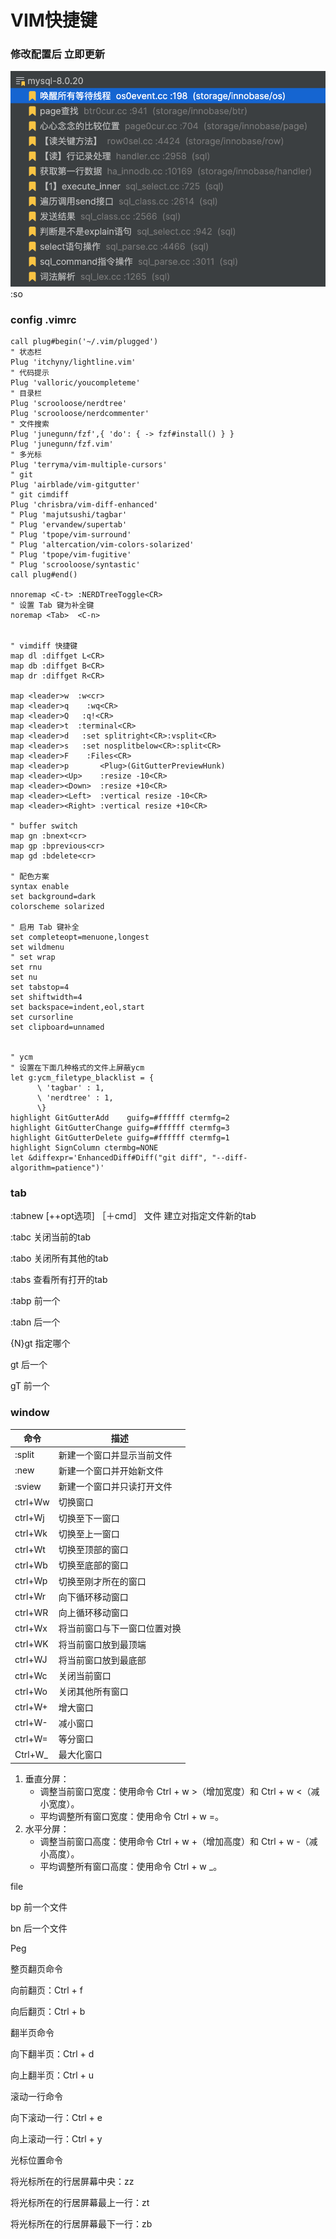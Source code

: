# VIM快捷键

### 修改配置后 立即更新
![](https://raw.githubusercontent.com/aierx/images/master/1f7c1c354603aae6dd6d573db540d4dc179593.png)
:so

### config .vimrc

``` shell
call plug#begin('~/.vim/plugged')
" 状态栏
Plug 'itchyny/lightline.vim'
" 代码提示
Plug 'valloric/youcompleteme'
" 目录栏
Plug 'scrooloose/nerdtree'
Plug 'scrooloose/nerdcommenter'
" 文件搜索
Plug 'junegunn/fzf',{ 'do': { -> fzf#install() } }
Plug 'junegunn/fzf.vim'
" 多光标
Plug 'terryma/vim-multiple-cursors'
" git 
Plug 'airblade/vim-gitgutter'
" git cimdiff
Plug 'chrisbra/vim-diff-enhanced'
" Plug 'majutsushi/tagbar'
" Plug 'ervandew/supertab'
" Plug 'tpope/vim-surround'
" Plug 'altercation/vim-colors-solarized'
" Plug 'tpope/vim-fugitive'
" Plug 'scrooloose/syntastic'
call plug#end()

nnoremap <C-t> :NERDTreeToggle<CR>
" 设置 Tab 键为补全键
noremap <Tab>  <C-n>


" vimdiff 快捷键
map dl :diffget L<CR>
map db :diffget B<CR>
map dr :diffget R<CR>

map <leader>w  :w<cr>
map <leader>q    :wq<CR>
map <leader>Q   :q!<CR>
map <leader>t  :terminal<CR>
map <leader>d   :set splitright<CR>:vsplit<CR>
map <leader>s   :set nosplitbelow<CR>:split<CR>
map <leader>F    :Files<CR>
map <leader>p       <Plug>(GitGutterPreviewHunk)
map <leader><Up>    :resize -10<CR>
map <leader><Down>  :resize +10<CR>
map <leader><Left>  :vertical resize -10<CR>
map <leader><Right> :vertical resize +10<CR>

" buffer switch 
map gn :bnext<cr>
map gp :bprevious<cr>
map gd :bdelete<cr>

" 配色方案
syntax enable
set background=dark
colorscheme solarized

" 启用 Tab 键补全
set completeopt=menuone,longest
set wildmenu
" set wrap
set rnu
set nu
set tabstop=4
set shiftwidth=4
set backspace=indent,eol,start
set cursorline
set clipboard=unnamed


" ycm
" 设置在下面几种格式的文件上屏蔽ycm
let g:ycm_filetype_blacklist = {
      \ 'tagbar' : 1,
      \ 'nerdtree' : 1,
      \}
highlight GitGutterAdd    guifg=#ffffff ctermfg=2
highlight GitGutterChange guifg=#ffffff ctermfg=3
highlight GitGutterDelete guifg=#ffffff ctermfg=1
highlight SignColumn ctermbg=NONE
let &diffexpr='EnhancedDiff#Diff("git diff", "--diff-algorithm=patience")'

```

### tab

:tabnew [++opt选项] ［＋cmd］ 文件 建立对指定文件新的tab

:tabc 关闭当前的tab

:tabo 关闭所有其他的tab

:tabs 查看所有打开的tab

:tabp 前一个

:tabn 后一个

{N}gt 指定哪个

gt  后一个

gT 前一个

### window

| 命令    | 描述                         |
| ------- | ---------------------------- |
| :split  | 新建一个窗口并显示当前文件   |
| :new    | 新建一个窗口并开始新文件     |
| :sview  | 新建一个窗口并只读打开文件   |
| ctrl+Ww | 切换窗口                     |
| ctrl+Wj | 切换至下一窗口               |
| ctrl+Wk | 切换至上一窗口               |
| ctrl+Wt | 切换至顶部的窗口             |
| ctrl+Wb | 切换至底部的窗口             |
| ctrl+Wp | 切换至刚才所在的窗口         |
| ctrl+Wr | 向下循环移动窗口             |
| ctrl+WR | 向上循环移动窗口             |~~~~
| ctrl+Wx | 将当前窗口与下一窗口位置对换 |
| ctrl+WK | 将当前窗口放到最顶端         |
| ctrl+WJ | 将当前窗口放到最底部         |
| ctrl+Wc | 关闭当前窗口                 |
| ctrl+Wo | 关闭其他所有窗口             |
| ctrl+W+ | 增大窗口                     |
| ctrl+W- | 减小窗口                     |
| ctrl+W= | 等分窗口                     |
| Ctrl+W_ | 最大化窗口                   |

1. 垂直分屏：
    - 调整当前窗口宽度：使用命令 Ctrl + w >（增加宽度）和 Ctrl + w <（减小宽度）。
    - 平均调整所有窗口宽度：使用命令 Ctrl + w =。
2. 水平分屏：
    - 调整当前窗口高度：使用命令 Ctrl + w +（增加高度）和 Ctrl + w -（减小高度）。
    - 平均调整所有窗口高度：使用命令 Ctrl + w _。

file

bp 前一个文件

bn 后一个文件

Peg

整页翻页命令

向前翻页：Ctrl + f

向后翻页：Ctrl + b

翻半页命令

向下翻半页：Ctrl + d

向上翻半页：Ctrl + u

滚动一行命令

向下滚动一行：Ctrl + e

向上滚动一行：Ctrl + y

光标位置命令

将光标所在的行居屏幕中央：zz

将光标所在的行居屏幕最上一行：zt

将光标所在的行居屏幕最下一行：zb
